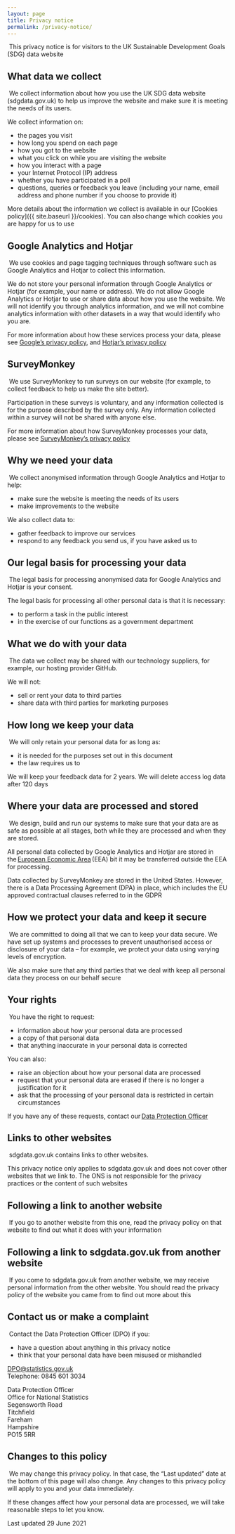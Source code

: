 ```yaml
---
layout: page
title: Privacy notice
permalink: /privacy-notice/
---
```

​
This privacy notice is for visitors to the UK Sustainable Development Goals (SDG) data website
​
## What data we collect
​
We collect information about how you use the UK SDG data website (sdgdata.gov.uk) to help us improve the website and make sure it is meeting the needs of its users.
​

We collect information on:
​
- the pages you visit
- how long you spend on each page
- how you got to the website
- what you click on while you are visiting the website
- how you interact with a page
- your Internet Protocol (IP) address
- whether you have participated in a poll
- questions, queries or feedback you leave (including your name, email address and phone number if you choose to provide it)
​

More details about the information we collect is available in our [Cookies policy]({{ site.baseurl }}/cookies). You can also change which cookies you are happy for us to use
​
## Google Analytics and Hotjar
​
We use cookies and page tagging techniques through software such as Google Analytics and Hotjar to collect this information.
​

We do not store your personal information through Google Analytics or Hotjar (for example, your name or address). We do not allow Google Analytics or Hotjar to use or share data about how you use the website. We will not identify you through analytics information, and we will not combine analytics information with other datasets in a way that would identify who you are.
​

For more information about how these services process your data, please see [Google’s privacy policy](https://www.google.com/policies/privacy/), and [Hotjar’s privacy policy](https://www.hotjar.com/privacy)
​
## SurveyMonkey
​
We use SurveyMonkey to run surveys on our website (for example, to collect feedback to help us make the site better).
​

Participation in these surveys is voluntary, and any information collected is for the purpose described by the survey only. Any information collected within a survey will not be shared with anyone else.
​

For more information about how SurveyMonkey processes your data, please see [SurveyMonkey’s privacy policy](https://www.surveymonkey.co.uk/mp/legal/privacy-basics/)
​
## Why we need your data
​
We collect anonymised information through Google Analytics and Hotjar to help:
​
- make sure the website is meeting the needs of its users
- make improvements to the website
​

We also collect data to:
​
- gather feedback to improve our services
- respond to any feedback you send us, if you have asked us to
​

## Our legal basis for processing your data
​
The legal basis for processing anonymised data for Google Analytics and Hotjar is your consent.
​

The legal basis for processing all other personal data is that it is necessary:
​
- to perform a task in the public interest
- in the exercise of our functions as a government department
​

## What we do with your data
​
The data we collect may be shared with our technology suppliers, for example, our hosting provider GitHub.
​

We will not:
​
- sell or rent your data to third parties
- share data with third parties for marketing purposes
​

## How long we keep your data
​
We will only retain your personal data for as long as:
​
- it is needed for the purposes set out in this document
- the law requires us to
​

We will keep your feedback data for 2 years. We will delete access log data after 120 days
​
## Where your data are processed and stored
​
We design, build and run our systems to make sure that your data are as safe as possible at all stages, both while they are processed and when they are stored.
​

All personal data collected by Google Analytics and Hotjar are stored in the [European Economic Area](https://www.gov.uk/eu-eea) (EEA) bit it may be transferred outside the EEA for processing.
​

Data collected by SurveyMonkey are stored in the United States. However, there is a Data Processing Agreement (DPA) in place, which includes the EU approved contractual clauses referred to in the GDPR
​
## How we protect your data and keep it secure
​
We are committed to doing all that we can to keep your data secure. We have set up systems and processes to prevent unauthorised access or disclosure of your data – for example, we protect your data using varying levels of encryption.
​

We also make sure that any third parties that we deal with keep all personal data they process on our behalf secure
​
## Your rights
​
You have the right to request:
​
- information about how your personal data are processed
- a copy of that personal data
- that anything inaccurate in your personal data is corrected
​

You can also:
​
- raise an objection about how your personal data are processed
- request that your personal data are erased if there is no longer a justification for it
- ask that the processing of your personal data is restricted in certain circumstances
​

If you have any of these requests, contact our [Data Protection Officer](http://mailto:DPO@statistics.gov.uk/)
​
## Links to other websites
​
sdgdata.gov.uk contains links to other websites.
​

This privacy notice only applies to sdgdata.gov.uk and does not cover other websites that we link to. The ONS is not responsible for the privacy practices or the content of such websites
​
## Following a link to another website
​
If you go to another website from this one, read the privacy policy on that website to find out what it does with your information
​
## Following a link to sdgdata.gov.uk from another website
​
If you come to sdgdata.gov.uk from another website, we may receive personal information from the other website. You should read the privacy policy of the website you came from to find out more about this
​
## Contact us or make a complaint
​
Contact the Data Protection Officer (DPO) if you:
​
- have a question about anything in this privacy notice
- think that your personal data have been misused or mishandled
​

[DPO@statistics.gov.uk](mailto:DPO@statistics.gov.uk)<br>
Telephone: 0845 601 3034
​

Data Protection Officer<br>
Office for National Statistics<br>
Segensworth Road<br>
Titchfield<br>
Fareham<br>
Hampshire<br>
PO15 5RR
​

## Changes to this policy
​
We may change this privacy policy. In that case, the “Last updated” date at the bottom of this page will also change. Any changes to this privacy policy will apply to you and your data immediately.
​

If these changes affect how your personal data are processed, we will take reasonable steps to let you know.
​

Last updated 29 June 2021
